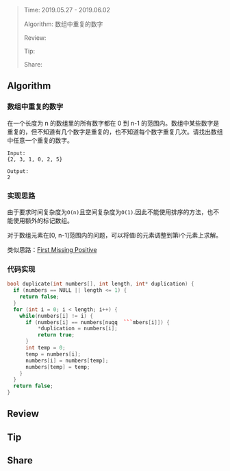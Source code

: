 > Time: 2019.05.27 - 2019.06.02
>
> Algorithm: 数组中重复的数字
>  
> Review:
>
> Tip: 
> 
> Share: 


## Algorithm

### 数组中重复的数字

在一个长度为 n 的数组里的所有数字都在 0 到 n-1 的范围内。数组中某些数字是重复的，但不知道有几个数字是重复的，也不知道每个数字重复几次。请找出数组中任意一个重复的数字。

```
Input:
{2, 3, 1, 0, 2, 5}
```

```
Output:
2
```

### 实现思路

由于要求时间复杂度为`O(n)`且空间复杂度为`O(1)`.因此不能使用排序的方法，也不能使用额外的标记数组。

对于数组元素在[0, n-1]范围内的问题，可以将值i的元素调整到第i个元素上求解。

类似思路：[First Missing Positive](../4th-week/4th-week.md#algorithm)

### 代码实现

```C++
bool duplicate(int numbers[], int length, int* duplication) {
  if (numbers == NULL || length <= 1) {
    return false;
  }
  for (int i = 0; i < length; i++) {
    while(numbers[i] != i) {
      if (numbers[i] == numbers[nuqq  ```mbers[i]]) {
          *duplication = numbers[i];
          return true;
      }
      int temp = 0;
      temp = numbers[i];
      numbers[i] = numbers[temp];
      numbers[temp] = temp;
    }
  }
  return false;
}
```

## Review

## Tip

## Share



